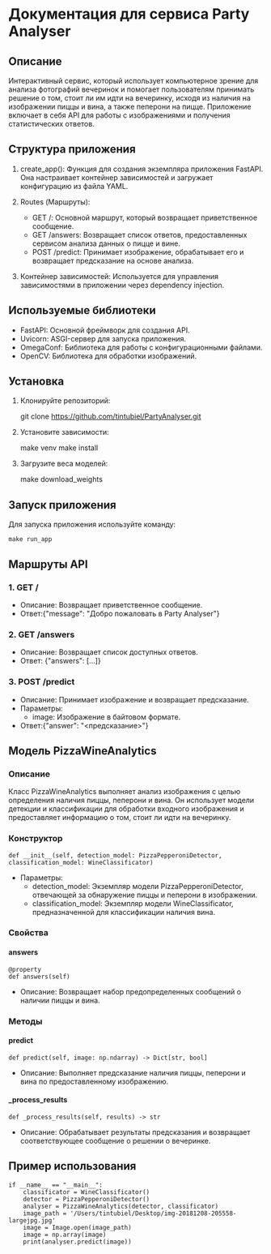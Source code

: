 # Документация для сервиса Party Analyser

## Описание

Интерактивный сервис, который использует компьютерное зрение для анализа фотографий вечеринок и помогает пользователям принимать решение о том, стоит ли им идти на вечеринку, исходя из наличия на изображении пиццы и вина, а также пеперони на пицце.
Приложение включает в себя API для работы с изображениями и получения статистических ответов.

## Структура приложения

1. create_app(): Функция для создания экземпляра приложения FastAPI. Она настраивает контейнер зависимостей и загружает конфигурацию из файла YAML.

2. Routes (Маршруты):
   - GET /: Основной маршрут, который возвращает приветственное сообщение.
   - GET /answers: Возвращает список ответов, предоставленных сервисом анализа данных о пицце и вине.
   - POST /predict: Принимает изображение, обрабатывает его и возвращает предсказание на основе анализа.

3. Контейнер зависимостей: Используется для управления зависимостями в приложении через dependency injection.

## Используемые библиотеки

- FastAPI: Основной фреймворк для создания API.
- Uvicorn: ASGI-сервер для запуска приложения.
- OmegaConf: Библиотека для работы с конфигурационными файлами.
- OpenCV: Библиотека для обработки изображений.

## Установка

1. Клонируйте репозиторий:
   

    git clone https://github.com/tintubiel/PartyAnalyser.git

2. Установите зависимости:
    
    
    make venv
    make install
3. Загрузите веса моделей:


    make download_weights

## Запуск приложения

Для запуска приложения используйте команду:

    make run_app
## Маршруты API

### 1. GET /

- Описание: Возвращает приветственное сообщение.
- Ответ:{"message": "Добро пожаловать в Party Analyser"}
### 2. GET /answers

- Описание: Возвращает список доступных ответов.
- Ответ: {"answers": [...]}


### 3. POST /predict

- Описание: Принимает изображение и возвращает предсказание.
- Параметры:
  - image: Изображение в байтовом формате.
- Ответ:{"answer": "<предсказание>"}

## Модель PizzaWineAnalytics

### Описание

Класс PizzaWineAnalytics выполняет анализ изображения с целью определения наличия пиццы, пеперони и вина. Он использует модели детекции и классификации для обработки входного изображения и предоставляет информацию о том, стоит ли идти на вечеринку.

### Конструктор

    def __init__(self, detection_model: PizzaPepperoniDetector, classification_model: WineClassificator)
- Параметры:
  - detection_model: Экземпляр модели PizzaPepperoniDetector, отвечающей за обнаружение пиццы и пеперони в изображении.
  - classification_model: Экземпляр модели WineClassificator, предназначенной для классификации наличия вина.

### Свойства

#### answers

    @property
    def answers(self)
- Описание: Возвращает набор предопределенных сообщений о наличии пиццы и вина. 

### Методы

#### predict

    def predict(self, image: np.ndarray) -> Dict[str, bool]
- Описание: Выполняет предсказание наличия пиццы, пеперони и вина по предоставленному изображению.

#### _process_results

    def _process_results(self, results) -> str
- Описание: Обрабатывает результаты предсказания и возвращает соответствующее сообщение о решении о вечеринке.

## Пример использования

    if __name__ == "__main__":
        classificator = WineClassificator()
        detector = PizzaPepperoniDetector()
        analyser = PizzaWineAnalytics(detector, classificator)
        image_path = '/Users/tintubiel/Desktop/img-20181208-205558-largejpg.jpg'
        image = Image.open(image_path)
        image = np.array(image)
        print(analyser.predict(image))
